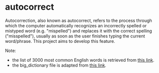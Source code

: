 # autocorrect
Autocorrection, also known as autocorrect, refers to the process through which the computer automatically recognizes an incorrectly spelled or mistyped word (e.g. "mispelled") and replaces it with the correct spelling ("misspelled"), usually as soon as the user finishes typing the current word/phrase. This project aims to develop this feature.

Note:
* the list of 3000 most common English words is retrieved from [this link](https://www.ef.com/wwen/english-resources/english-vocabulary/top-3000-words/).
* the big_dictionary file is adapted from [this link](https://norvig.com/ngrams/).

